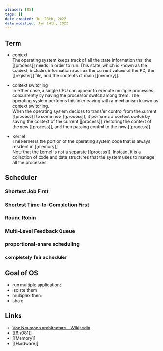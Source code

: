 ```yaml
---
aliases: [OS]
tags: [] 
date created: Jul 28th, 2022
date modified: Jan 14th, 2023
---
```


## Term
- context  
The operating system keeps track of all the state information that the [[process]] needs in order to run. This state, which is known as the context, includes information such as the current values of the PC, the [[register]] file, and the contents of main [[memory]].

- context switching  
In either case, a single CPU can appear to execute multiple processes concurrently by having the processor switch among them. The operating system performs this interleaving with a mechanism known as context switching.  
When the operating system decides to transfer control from the current [[process]] to some new [[process]], it performs a context switch by saving the context of the current [[process]], restoring the context of the new [[process]], and then passing control to the new [[process]].

- Kernel  
The kernel is the portion of the operating system code that is always resident in [[memory]]  
Note that the kernel is not a separate [[process]]. Instead, it is a collection of code and data structures that the system uses to manage all the processes.

## Scheduler

### Shortest Job First

### Shortest Time-to-Completion First

### Round Robin

### Multi-Level Feedback Queue

### proportional-share scheduling

### completely fair scheduler

## Goal of OS
- run multiple applications
- isolate them
- multiplex them
- share

## Links
- [Von Neumann architecture - Wikipedia](https://en.wikipedia.org/wiki/Von_Neumann_architecture)
- [[6.s081]]
- [[Memory]]
- [[Hardware]]